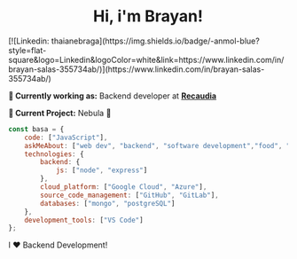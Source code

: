 <h1 align= "center"><b>Hi, i'm Brayan!</b></h1>
[![Linkedin: thaianebraga](https://img.shields.io/badge/-anmol-blue?style=flat-square&logo=Linkedin&logoColor=white&link=https://www.linkedin.com/in/brayan-salas-355734ab/)](https://www.linkedin.com/in/brayan-salas-355734ab/)

**💼 Currently working as:** Backend developer at <a href="https://www.recaudia.com/" target="_blank"><b>Recaudia</b></a>

**🔭 Current Project:** Nebula 🚀


```javascript
const basa = {
    code: ["JavaScript"],
    askMeAbout: ["web dev", "backend", "software development","food", "reggaeton"],
    technologies: {
        backend: {
            js: ["node", "express"]
        },
        cloud_platform: ["Google Cloud", "Azure"],
        source_code_management: ["GitHub", "GitLab"],
        databases: ["mongo", "postgreSQL"]
    },
    development_tools: ["VS Code"]
};
```


I ❤️ Backend Development!
